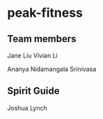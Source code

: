 # peak-fitness

## Team members
Jane Liu
Vivian Li

Ananya Nidamangala Srinivasa

## Spirit Guide
Joshua Lynch

